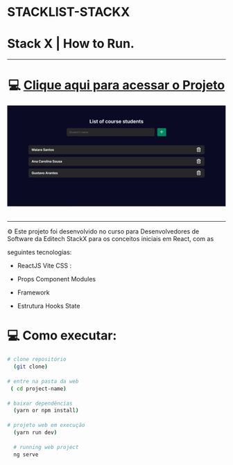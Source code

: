 # STACKLIST-STACKX

# Stack X | How to Run.

***

 # <div align="center">💻 [Clique aqui para acessar o Projeto](https://developer-react.netlify.app/)
 </div>

<div align="center">
<img width="1212" alt="Screen Shot 2022-07-21 at 22 39 08" src="https://github.com/MaiaraSanto/STACKLIST-STACKX-/blob/main/imagem/imagemlogo.PNG">
 </div>
 
 <br>
 
 ***
 
  ⚙️ Este projeto foi desenvolvido no curso para Desenvolvedores de Software da Editech StackX para os conceitos iniciais em React, com as                        
  
  seguintes tecnologias:

- ReactJS Vite CSS :

- Props Component Modules 
 
- Framework 
 
- Estrutura Hooks State 

# 💻 Como executar:

```bash
# clone repositório
  (git clone)

# entre na pasta da web
 ( cd project-name)

# baixar dependências
  (yarn or npm install)
  
# projeto web em execução
  (yarn run dev)
  
  # running web project
  ng serve
  ```
  


